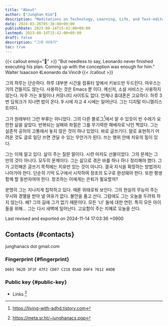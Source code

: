 ```yaml
---
title: "About"
author: ["Junghan Kim"]
description: "Meditations on Technology, Learning, Life, and Text-editor"
date: 2024-03-26T05:38:00+09:00
publishDate: 2023-08-14T15:42:00+09:00
lastmod: 2023-08-14T15:42:00+09:00
draft: false
description: "그의 이야기"
toc: true
---
```


<style>details summary { color: green; }</style>

<style>details .details { color: blue; }</style>

{{< callout emoji="🔮" >}}
"But needless to say, Leonardo never finished executing his plan. Coming up with the conception was enough for him."
Walter Isaacson 《Leonardo da Vinci》
{{< /callout >}}

그의 하루는 단순하다. 하루 대부분 시간을 컴퓨터 앞에서 키보드만 두드린다. 마우스는 거의 건들지도 않는다. 사용하는 것은 Emacs 뿐 이다. 메신저, 소설 서비스는 사용하지 않는다. 자주 가는 포털이나 커뮤니티 사이트도 없다. 언제나 휴대폰은 고요하다. 하루 3 번 딥워크가 지나면 밤이 온다. 9 시에 자고 4 시에는 일어난다. 그는 디지털 미니멀리스트이다.

그가 원래부터 그런 부류는 아니었다. 그의 다른 블로그[^fn:1]에서 알 수 있듯이 빈 수레가 요란한 삶을 살았다. 반복되는 실패와 좌절은 그를 무기력한 패배자로 낙인 찍었다. 그는 실존적 공허의 고통에서 놓지 않은 것이 하나 있었다. 바로 글쓰기다. 말로 표현하기 어려운 것도 글로 일단 쓰면 견딜 수 있는 무언가가 된다. 쓰는 행위 안에 치유의 힘이 있다.

그는 이제 알고 있다. 삶이 주는 질문 말이다. 시련 마저도 선물이었다. 그의 문제는 그 만의 것이 아니다. 모두의 문제이다. 그는 삶으로 겪은 바를 하나 하나 정리해야 했다. 그가 고민해온 글쓰기 목적에는 치유만 있는 것이 아니다. 결국 지식을 확장하는 방법까지 나아가야 한다. 단순히 기억 도구에서 시작하여 창조의 도구로 완성돼야 한다. 또한 평생 함께 할 동반자여야 한다. 창조하는 이에게는 은퇴가 필요할까?

분명히 그는 지나치게 집착하고 있다. 때론 위태로워 보인다. 그의 현실의 무능이 주는 무시와 경멸을 받아 낼 여유가 없다. 불안을 품고 산다. 그럼에도 그는 오늘을 두려워 하지 않는다. 왜? 그의 길에 그가 없기 때문이다. 모든 '너' 들에 대한 연민. 특히 모든 아이들을 위해... 그는 다시 새벽에 일어난다. 고요함이 주는 지혜로 오늘을 산다.

Last revised and exported on 2024-11-14 17:03:36 +0900


## Contacts {#contacts}

junghanacs dot gmail.com


### Fingerprint {#fingerprint}

```text
D601 962D 3F1F 47F2 CD07 C218 B5AD D9F4 7612 A9DB
```


### Public key {#public-key}

-   Links&nbsp;[^fn:2]

[^fn:1]: <https://living-with-adhd.tistory.com>
[^fn:2]: <https://meta.sr.ht/~junghanacs.pgp>
